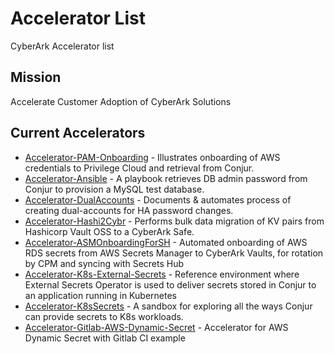 # Accelerator List

CyberArk Accelerator list

## Mission

Accelerate Customer Adoption of CyberArk Solutions

## Current Accelerators

- [Accelerator-PAM-Onboarding](https://api.github.com/repos/conjurdemos/Accelerator-PAM-Onboarding) - Illustrates onboarding of AWS credentials to Privilege Cloud and retrieval from Conjur.
- [Accelerator-Ansible](https://api.github.com/repos/conjurdemos/Accelerator-Ansible) - A playbook retrieves DB admin password from Conjur to provision a MySQL test database.
- [Accelerator-DualAccounts](https://api.github.com/repos/conjurdemos/Accelerator-DualAccounts) - Documents & automates process of creating dual-accounts for HA password changes.
- [Accelerator-Hashi2Cybr](https://api.github.com/repos/conjurdemos/Accelerator-Hashi2Cybr) - Performs bulk data migration of KV pairs from Hashicorp Vault OSS to a CyberArk Safe.
- [Accelerator-ASMOnboardingForSH](https://api.github.com/repos/conjurdemos/Accelerator-ASMOnboardingForSH) - Automated onboarding of AWS RDS secrets from AWS Secrets Manager to CyberArk Vaults, for rotation by CPM and syncing with Secrets Hub
- [Accelerator-K8s-External-Secrets](https://api.github.com/repos/conjurdemos/Accelerator-K8s-External-Secrets) - Reference environment where External Secrets Operator is used to deliver secrets stored in Conjur to an application running in Kubernetes
- [Accelerator-K8sSecrets](https://api.github.com/repos/conjurdemos/Accelerator-K8sSecrets) - A sandbox for exploring all the ways Conjur can provide secrets to K8s workloads.
- [Accelerator-Gitlab-AWS-Dynamic-Secret](https://api.github.com/repos/conjurdemos/Accelerator-Gitlab-AWS-Dynamic-Secret) - Accelerator for AWS Dynamic Secret with Gitlab CI example
